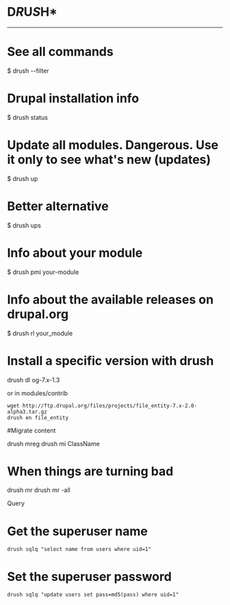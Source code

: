 # D*R*U*S*H*

---------------------------------------------------------------------------

# See all commands
$ drush --filter

# Drupal installation info
$ drush status

# Update all modules. Dangerous. Use it only to see what's new (updates)
$ drush up
# Better alternative
$ drush ups


# Info about your module
$ drush pmi your-module
# Info about the available releases on drupal.org
$ drush rl your_module

# Install a specific version with drush
drush dl og-7.x-1.3

or in modules/contrib
```
wget http://ftp.drupal.org/files/projects/file_entity-7.x-2.0-alpha3.tar.gz
drush en file_entity
```

#Migrate content

drush mreg
drush mi ClassName

# When things are turning bad
drush mr
drush mr -all

Query

# Get the superuser name
`drush sqlq "select name from users where uid=1"`

# Set the superuser password
`drush sqlq "update users set pass=md5(pass) where uid=1"`